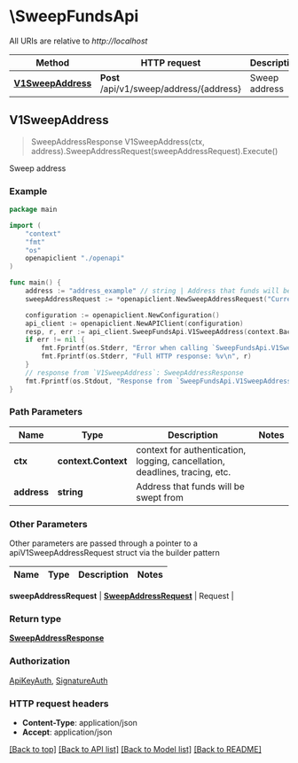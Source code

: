 # \SweepFundsApi

All URIs are relative to *http://localhost*

Method | HTTP request | Description
------------- | ------------- | -------------
[**V1SweepAddress**](SweepFundsApi.md#V1SweepAddress) | **Post** /api/v1/sweep/address/{address} | Sweep address



## V1SweepAddress

> SweepAddressResponse V1SweepAddress(ctx, address).SweepAddressRequest(sweepAddressRequest).Execute()

Sweep address



### Example

```go
package main

import (
    "context"
    "fmt"
    "os"
    openapiclient "./openapi"
)

func main() {
    address := "address_example" // string | Address that funds will be swept from
    sweepAddressRequest := *openapiclient.NewSweepAddressRequest("Currency_example") // SweepAddressRequest | Request

    configuration := openapiclient.NewConfiguration()
    api_client := openapiclient.NewAPIClient(configuration)
    resp, r, err := api_client.SweepFundsApi.V1SweepAddress(context.Background(), address).SweepAddressRequest(sweepAddressRequest).Execute()
    if err != nil {
        fmt.Fprintf(os.Stderr, "Error when calling `SweepFundsApi.V1SweepAddress``: %v\n", err)
        fmt.Fprintf(os.Stderr, "Full HTTP response: %v\n", r)
    }
    // response from `V1SweepAddress`: SweepAddressResponse
    fmt.Fprintf(os.Stdout, "Response from `SweepFundsApi.V1SweepAddress`: %v\n", resp)
}
```

### Path Parameters


Name | Type | Description  | Notes
------------- | ------------- | ------------- | -------------
**ctx** | **context.Context** | context for authentication, logging, cancellation, deadlines, tracing, etc.
**address** | **string** | Address that funds will be swept from | 

### Other Parameters

Other parameters are passed through a pointer to a apiV1SweepAddressRequest struct via the builder pattern


Name | Type | Description  | Notes
------------- | ------------- | ------------- | -------------

 **sweepAddressRequest** | [**SweepAddressRequest**](SweepAddressRequest.md) | Request | 

### Return type

[**SweepAddressResponse**](SweepAddressResponse.md)

### Authorization

[ApiKeyAuth](../README.md#ApiKeyAuth), [SignatureAuth](../README.md#SignatureAuth)

### HTTP request headers

- **Content-Type**: application/json
- **Accept**: application/json

[[Back to top]](#) [[Back to API list]](../README.md#documentation-for-api-endpoints)
[[Back to Model list]](../README.md#documentation-for-models)
[[Back to README]](../README.md)

